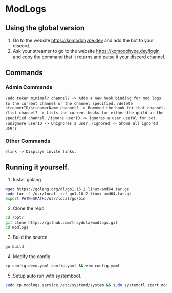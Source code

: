# ModLogs

## Using the global version

1. Go to the website https://komodohype.dev and add the bot to your discord.
2. Ask your streamer to go to the website https://komodohype.dev/login and copy the command that it returns and patse it your discord channel.


## Commands

### Admin Commands 
`/add token minimal? channel? -> Adds a new hook binding for mod logs to the current channel or the channel specified.`
`/delete streamerID/streamerName channel? -> Removed the hook for that channel.`
`/list channel? -> Lists the current hooks for either the guild or the specified channel.`
`/ignore userID -> Ignores a user useful for bot.` 
`/unignore userID -> Unignores a user.`
`/ignored -> Shows all ignored users` 

### Other Commands
`/link -> Displays invite links.`



## Running it yourself.

1. Install golang
```bash
wget https://golang.org/dl/go1.16.2.linux-amd64.tar.gz
sudo tar -C /usr/local -xzf go1.16.2.linux-amd64.tar.gz
export PATH=$PATH:/usr/local/go/bin
```

2. Clone the repo
```bash
cd /opt/
git clone https://github.com/troydota/modlogs.git
cd modlogs
```

3. Build the source
```bash
go build
```

4. Modify the config.
```bash
cp config.demo.yaml config.yaml && vim config.yaml
```

5. Setup auto run with systemboot.
```bash
sudo cp modlogs.service /etc/systemd/system && sudo systemctl start modlogs && sudo systemctl enable modlogs
```
